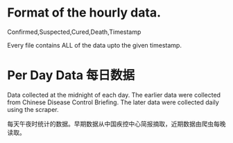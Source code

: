 # Format of the hourly data.
Confirmed,Suspected,Cured,Death,Timestamp

Every file contains ALL of the data upto the given timestamp. 


# Per Day Data 每日数据
Data collected at the midnight of each day. The earlier data were collected from Chinese Disease Control Briefing. The later data were collected daily using the scraper.

每天午夜时统计的数据。早期数据从中国疾控中心简报摘取，近期数据由爬虫每晚读取。

